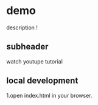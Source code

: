# demo 

description !

## subheader


watch youtupe tutorial

## local development 

1.open index.html in your browser.
